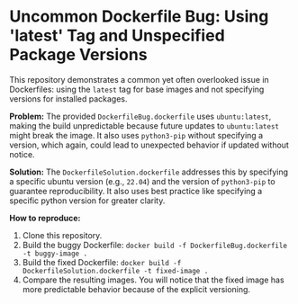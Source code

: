 # Uncommon Dockerfile Bug: Using 'latest' Tag and Unspecified Package Versions

This repository demonstrates a common yet often overlooked issue in Dockerfiles: using the `latest` tag for base images and not specifying versions for installed packages.

**Problem:**
The provided `DockerfileBug.dockerfile` uses `ubuntu:latest`, making the build unpredictable because future updates to `ubuntu:latest` might break the image. It also uses `python3-pip` without specifying a version, which again, could lead to unexpected behavior if updated without notice.

**Solution:**
The `DockerfileSolution.dockerfile` addresses this by specifying a specific ubuntu version (e.g., `22.04`) and the version of `python3-pip` to guarantee reproducibility.  It also uses best practice like specifying a specific python version for greater clarity.

**How to reproduce:**
1. Clone this repository.
2. Build the buggy Dockerfile: `docker build -f DockerfileBug.dockerfile -t buggy-image .`
3. Build the fixed Dockerfile: `docker build -f DockerfileSolution.dockerfile -t fixed-image .`
4. Compare the resulting images. You will notice that the fixed image has more predictable behavior because of the explicit versioning.